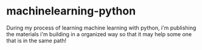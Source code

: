 # machinelearning-python
During my process of learning machine learning with python, i'm publishing the materials i'm building in a organized way so that it may help some one that is in the same path!
